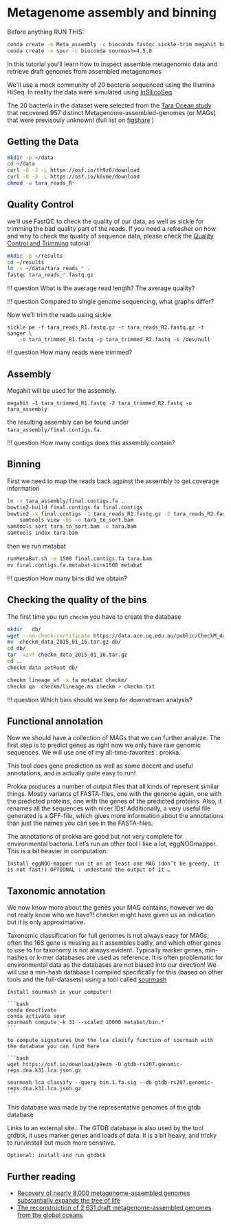 # Metagenome assembly and binning

Before anything RUN THIS:

```bash
conda create -n Meta_assembly -c bioconda fastqc sickle-trim megahit bowtie2 samtools metabat2=2.15 checkm-genome prokka
conda create -n sour -c bioconda sourmash=4.5.0
```

In this tutorial you'll learn how to inspect assemble metagenomic data and retrieve draft genomes from assembled metagenomes

We'll use a mock community of 20 bacteria sequenced using the Illumina HiSeq.
In reality the data were simulated using [InSilicoSeq](http://insilicoseq.readthedocs.io).

The 20 bacteria in the dataset were selected from the [Tara Ocean study](http://ocean-microbiome.embl.de/companion.html) that recovered 957 distinct Metagenome-assembled-genomes (or MAGs) that were previsouly unknown! (full list on [figshare](https://figshare.com/articles/TARA-NON-REDUNDANT-MAGs/4902923/1) )

## Getting the Data

```bash
mkdir -p ~/data
cd ~/data
curl -O -J -L https://osf.io/th9z6/download
curl -O -J -L https://osf.io/k6vme/download
chmod -w tara_reads_R*
```

## Quality Control

we'll use FastQC to check the quality of our data, as well as sickle for trimming the bad quality part of the reads.
If you need a refresher on how and why to check the quality of sequence data, please check the [Quality Control and Trimming](qc) tutorial

```bash
mkdir -p ~/results
cd ~/results
ln -s ~/data/tara_reads_* .
fastqc tara_reads_*.fastq.gz
```

!!! question
    What is the average read length? The average quality?

!!! question
    Compared to single genome sequencing, what graphs differ?


Now we'll trim the reads using sickle

```
sickle pe -f tara_reads_R1.fastq.gz -r tara_reads_R2.fastq.gz -t sanger \
    -o tara_trimmed_R1.fastq -p tara_trimmed_R2.fastq -s /dev/null
```

!!! question
    How many reads were trimmed?

## Assembly

Megahit will be used for the assembly.

```
megahit -1 tara_trimmed_R1.fastq -2 tara_trimmed_R2.fastq -o tara_assembly
```

the resulting assembly can be found under `tara_assembly/final.contigs.fa`.

!!! question
    How many contigs does this assembly contain?

## Binning

First we need to map the reads back against the assembly to get coverage information

```bash
ln -s tara_assembly/final.contigs.fa .
bowtie2-build final.contigs.fa final.contigs
bowtie2 -x final.contigs -1 tara_reads_R1.fastq.gz -2 tara_reads_R2.fastq.gz | \
    samtools view -bS -o tara_to_sort.bam
samtools sort tara_to_sort.bam -o tara.bam
samtools index tara.bam
```

then we run metabat

```bash
runMetaBat.sh -m 1500 final.contigs.fa tara.bam
mv final.contigs.fa.metabat-bins1500 metabat
```

!!! question
    How many bins did we obtain?

## Checking the quality of the bins

The first time you run `checkm` you have to create the database

```bash
mkdir   db/
wget --no-check-certificate https://data.ace.uq.edu.au/public/CheckM_databases/checkm_data_2015_01_16.tar.gz
mv  checkm_data_2015_01_16.tar.gz db/
cd db/
tar -xzvf checkm_data_2015_01_16.tar.gz
cd ..
checkm data setRoot db/
```

```bash
checkm lineage_wf -x fa metabat checkm/
checkm qa  checkm/lineage.ms checkm > checkm.txt
```

!!! question
    Which bins should we keep for downstream analysis?


## Functional annotation

Now we should have a collection of MAGs that we can further analyze. The first step is to predict genes as right now we only have raw genomic sequences. We will use one of my all-time-favorites : prokka.

This tool does gene prediction as well as some decent and useful annotations, and is actually quite easy to run!

Prokka produces a number of output files that all kinds of represent similar things. Mostly variants of FASTA-files, one with the genome again, one with the predicted proteins, one with the genes of the predicted proteins. Also, it renames all the sequences with nicer IDs! Additionally, a very useful file generated is a GFF-file, which gives more information about the annotations than just the names you can see in the FASTA-files.

The annotations of prokka are good but not very complete for environmental bacteria. Let’s run an other tool I like a lot, eggNOGmapper. This is a bit heavier in computation.

    Install eggNOG-mapper run it on at least one MAG (don’t be greedy, it is not fast!) OPTIONAL : undestand the output of it …

## Taxonomic annotation

We now know more about the genes your MAG contains, however we do not really know who we have?! checkm might have given us an indication but it is only approximative.

Taxonomic classification for full genomes is not always easy for MAGs, often the 16S gene is missing as it assembles badly, and which other genes to use to for taxonomy is not always evident. Typically marker genes, min-hashes or k-mer databases are used as reference. It is often problematic for environmental data as the databases are not biased into our direction! We will use a min-hash database I compiled specifically for this (based on other tools and the full-datasets) using a tool called [sourmash](https://sourmash.readthedocs.io/en/latest/)

    Install sourmash in your computer! 
    
    ```bash
    conda deactivate
    conda activate sour
    sourmash compute -k 31 --scaled 10000 metabat/bin.* 
    ```
    
    to compute signatures Use the lca clasify function of sourmash with the database you can find here 
    
    ```bash
    wget https://osf.io/download/p9ezm -O gtdb-rs207.genomic-reps.dna.k31.lca.json.gz
    
    sourmash lca classify --query bin.1.fa.sig --db gtdb-rs207.genomic-reps.dna.k31.lca.json.gz
    ```

This database was made by the representative genomes of the gtdb database

Links to an external site.. The GTDB database is also used by the tool gtdbtk, it uses marker genes and loads of data. It is a bit heavy, and tricky to run/install but much more sensitive.

    Optional: install and run gtdbtk


## Further reading

* [Recovery of nearly 8,000 metagenome-assembled genomes substantially expands the tree of life](https://www.nature.com/articles/s41564-017-0012-7)
* [The reconstruction of 2,631 draft metagenome-assembled genomes from the global oceans](https://www.nature.com/articles/sdata2017203)
